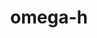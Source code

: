 ---
title: "omega-h"
layout: cache
categories: [package, develop-2023-10-15]
meta: {"versions": ["9.34.13"], "compilers": ["cce@=15.0.1", "gcc@=11.4.0", "gcc@=9.4.0", "oneapi@=2023.2.1"], "oss": ["rhel8", "ubuntu20.04"], "platforms": ["linux"], "targets": ["neoverse_v1", "ppc64le", "x86_64_v3", "zen4"], "stacks": ["e4s", "e4s-cray-rhel", "e4s-neoverse_v1", "e4s-oneapi", "e4s-power", "root"], "num_specs": 9, "num_specs_by_stack": {"e4s-cray-rhel": 1, "root": 9, "e4s-neoverse_v1": 3, "e4s-power": 2, "e4s": 2, "e4s-oneapi": 1}}
spec_details: [{"hash": "heo6yqxriu7hwgijsfpyvqcjbj7nxedg", "compiler": "cce@=15.0.1", "versions": ["9.34.13"], "os": "rhel8", "platform": "linux", "target": "zen4", "variants": ["build_system=cmake", "build_type=Release", "~cuda", "~examples", "generator=make", "~gmsh", "~ipo", "~kokkos", "+mpi", "+optimize", "+shared", "+symbols", "~throw", "+trilinos", "~warnings", "+zlib"], "stacks": ["e4s-cray-rhel", "root"], "size": "-", "tarball": "https://binaries.spack.io/releases/develop-2023-10-15/build_cache/linux-rhel8-zen4/cce-15.0.1/omega-h-9.34.13/linux-rhel8-zen4-cce-15.0.1-omega-h-9.34.13-heo6yqxriu7hwgijsfpyvqcjbj7nxedg.spack"}, {"hash": "r23tgg7mvex5dsfipxhagu7krzy2flvq", "compiler": "gcc@=11.4.0", "versions": ["9.34.13"], "os": "ubuntu20.04", "platform": "linux", "target": "neoverse_v1", "variants": ["build_system=cmake", "build_type=Release", "~cuda", "~examples", "generator=make", "~gmsh", "~ipo", "~kokkos", "+mpi", "+optimize", "+shared", "+symbols", "~throw", "+trilinos", "~warnings", "+zlib"], "stacks": ["e4s-neoverse_v1", "root"], "size": "-", "tarball": "https://binaries.spack.io/releases/develop-2023-10-15/build_cache/linux-ubuntu20.04-neoverse_v1/gcc-11.4.0/omega-h-9.34.13/linux-ubuntu20.04-neoverse_v1-gcc-11.4.0-omega-h-9.34.13-r23tgg7mvex5dsfipxhagu7krzy2flvq.spack"}, {"hash": "iptyuy6gzet4ugliu2xt4t4ssk2dvl62", "compiler": "gcc@=11.4.0", "versions": ["9.34.13"], "os": "ubuntu20.04", "platform": "linux", "target": "neoverse_v1", "variants": ["build_system=cmake", "build_type=Release", "+cuda", "cuda_arch=80", "~examples", "generator=make", "~gmsh", "~ipo", "~kokkos", "+mpi", "+optimize", "+shared", "+symbols", "~throw", "+trilinos", "~warnings", "+zlib"], "stacks": ["e4s-neoverse_v1", "root"], "size": "-", "tarball": "https://binaries.spack.io/releases/develop-2023-10-15/build_cache/linux-ubuntu20.04-neoverse_v1/gcc-11.4.0/omega-h-9.34.13/linux-ubuntu20.04-neoverse_v1-gcc-11.4.0-omega-h-9.34.13-iptyuy6gzet4ugliu2xt4t4ssk2dvl62.spack"}, {"hash": "nmjvezkon2ka3uspw2n53okokhlwytti", "compiler": "gcc@=11.4.0", "versions": ["9.34.13"], "os": "ubuntu20.04", "platform": "linux", "target": "neoverse_v1", "variants": ["build_system=cmake", "build_type=Release", "+cuda", "cuda_arch=75", "~examples", "generator=make", "~gmsh", "~ipo", "~kokkos", "+mpi", "+optimize", "+shared", "+symbols", "~throw", "+trilinos", "~warnings", "+zlib"], "stacks": ["e4s-neoverse_v1", "root"], "size": "-", "tarball": "https://binaries.spack.io/releases/develop-2023-10-15/build_cache/linux-ubuntu20.04-neoverse_v1/gcc-11.4.0/omega-h-9.34.13/linux-ubuntu20.04-neoverse_v1-gcc-11.4.0-omega-h-9.34.13-nmjvezkon2ka3uspw2n53okokhlwytti.spack"}, {"hash": "qrtvgoj2yelzmevpno3qg33mpyf23cya", "compiler": "gcc@=9.4.0", "versions": ["9.34.13"], "os": "ubuntu20.04", "platform": "linux", "target": "ppc64le", "variants": ["build_system=cmake", "build_type=Release", "+cuda", "cuda_arch=70", "~examples", "generator=make", "~gmsh", "~ipo", "~kokkos", "+mpi", "+optimize", "+shared", "+symbols", "~throw", "+trilinos", "~warnings", "+zlib"], "stacks": ["e4s-power", "root"], "size": "-", "tarball": "https://binaries.spack.io/releases/develop-2023-10-15/build_cache/linux-ubuntu20.04-ppc64le/gcc-9.4.0/omega-h-9.34.13/linux-ubuntu20.04-ppc64le-gcc-9.4.0-omega-h-9.34.13-qrtvgoj2yelzmevpno3qg33mpyf23cya.spack"}, {"hash": "tpxzndphjzmceskzyrjwjw44j22l3ouz", "compiler": "gcc@=9.4.0", "versions": ["9.34.13"], "os": "ubuntu20.04", "platform": "linux", "target": "ppc64le", "variants": ["build_system=cmake", "build_type=Release", "~cuda", "~examples", "generator=make", "~gmsh", "~ipo", "~kokkos", "+mpi", "+optimize", "+shared", "+symbols", "~throw", "+trilinos", "~warnings", "+zlib"], "stacks": ["e4s-power", "root"], "size": "-", "tarball": "https://binaries.spack.io/releases/develop-2023-10-15/build_cache/linux-ubuntu20.04-ppc64le/gcc-9.4.0/omega-h-9.34.13/linux-ubuntu20.04-ppc64le-gcc-9.4.0-omega-h-9.34.13-tpxzndphjzmceskzyrjwjw44j22l3ouz.spack"}, {"hash": "l76z5khjc5qxoo7emejlabsqlwhkz3mx", "compiler": "gcc@=11.4.0", "versions": ["9.34.13"], "os": "ubuntu20.04", "platform": "linux", "target": "x86_64_v3", "variants": ["build_system=cmake", "build_type=Release", "+cuda", "cuda_arch=80", "~examples", "generator=make", "~gmsh", "~ipo", "~kokkos", "+mpi", "+optimize", "+shared", "+symbols", "~throw", "+trilinos", "~warnings", "+zlib"], "stacks": ["e4s", "root"], "size": "-", "tarball": "https://binaries.spack.io/releases/develop-2023-10-15/build_cache/linux-ubuntu20.04-x86_64_v3/gcc-11.4.0/omega-h-9.34.13/linux-ubuntu20.04-x86_64_v3-gcc-11.4.0-omega-h-9.34.13-l76z5khjc5qxoo7emejlabsqlwhkz3mx.spack"}, {"hash": "n2jix5uyavjcpj52wg7kyp3eatc6qlwn", "compiler": "gcc@=11.4.0", "versions": ["9.34.13"], "os": "ubuntu20.04", "platform": "linux", "target": "x86_64_v3", "variants": ["build_system=cmake", "build_type=Release", "~cuda", "~examples", "generator=make", "~gmsh", "~ipo", "~kokkos", "+mpi", "+optimize", "+shared", "+symbols", "~throw", "+trilinos", "~warnings", "+zlib"], "stacks": ["e4s", "root"], "size": "-", "tarball": "https://binaries.spack.io/releases/develop-2023-10-15/build_cache/linux-ubuntu20.04-x86_64_v3/gcc-11.4.0/omega-h-9.34.13/linux-ubuntu20.04-x86_64_v3-gcc-11.4.0-omega-h-9.34.13-n2jix5uyavjcpj52wg7kyp3eatc6qlwn.spack"}, {"hash": "v4witd5feunr2dcnulki267luakskcff", "compiler": "oneapi@=2023.2.1", "versions": ["9.34.13"], "os": "ubuntu20.04", "platform": "linux", "target": "x86_64_v3", "variants": ["build_system=cmake", "build_type=Release", "~cuda", "~examples", "generator=make", "~gmsh", "~ipo", "~kokkos", "+mpi", "+optimize", "+shared", "+symbols", "~throw", "+trilinos", "~warnings", "+zlib"], "stacks": ["root", "e4s-oneapi"], "size": "-", "tarball": "https://binaries.spack.io/releases/develop-2023-10-15/build_cache/linux-ubuntu20.04-x86_64_v3/oneapi-2023.2.1/omega-h-9.34.13/linux-ubuntu20.04-x86_64_v3-oneapi-2023.2.1-omega-h-9.34.13-v4witd5feunr2dcnulki267luakskcff.spack"}]
---